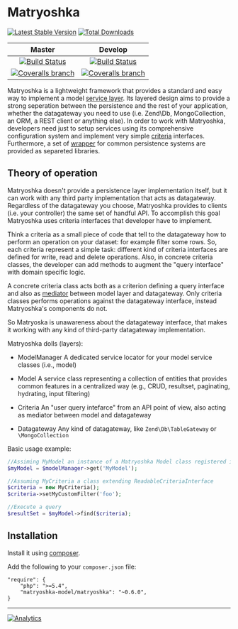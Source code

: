# Matryoshka 

[![Latest Stable Version](http://img.shields.io/packagist/v/matryoshka-model/matryoshka.svg?style=flat-square)](https://packagist.org/packages/matryoshka-model/matryoshka) [![Total Downloads](https://img.shields.io/packagist/dt/matryoshka-model/matryoshka.svg?style=flat-square)](https://packagist.org/packages/matryoshka-model/matryoshka)

| Master  | Develop |
|:-------------:|:-------------:|
| [![Build Status](https://img.shields.io/travis/matryoshka-model/matryoshka/master.svg?style=flat-square)](https://travis-ci.org/matryoshka-model/matryoshka) | [![Build Status](https://img.shields.io/travis/matryoshka-model/matryoshka/develop.svg?style=flat-square)](https://travis-ci.org/matryoshka-model/matryoshka)  |
| [![Coveralls branch](https://img.shields.io/coveralls/matryoshka-model/matryoshka/master.svg?style=flat-square)](https://coveralls.io/r/matryoshka-model/matryoshka?branch=master) | [![Coveralls branch](https://img.shields.io/coveralls/matryoshka-model/matryoshka/develop.svg?style=flat-square)](https://coveralls.io/r/matryoshka-model/matryoshka?branch=develop) |

Matryoshka is a lightweight framework that provides a standard and easy way to implement a model [service layer](http://martinfowler.com/eaaCatalog/serviceLayer.html). 
Its layered design aims to provide a strong seperation between the persistence and the rest of your application, whether the datagateway you need to use (i.e. Zend\Db, MongoCollection, an ORM, a REST client or anything else).
In order to work with Matryoshka, developers need just to setup services using its comprehensive configuration system and implement very simple [criteria](http://en.wikipedia.org/wiki/Criteria_Pattern) interfaces.
Furthermore, a set of [wrapper](http://en.wikipedia.org/wiki/Wrapper_library) for common persistence systems are provided as separeted libraries. 

## Theory of operation

Matryoshka doesn't provide a persistence layer implementation itself, but it can work with any third party implementation that acts as datagateway. Regardless of the datagateway you choose, Matryoshka provides to clients (i.e. your controller) the same set of handful API. To accomplish this goal Matryoshka uses criteria interfaces that developer have to implement. 

Think a criteria as a small piece of code that tell to the datagateway how to perform an operation on your dataset: for example filter some rows. So, each criteria represent a simple task: different kind of criteria interfaces are defined for write, read and delete operations. Also, in concrete criteria classes, the developer can add methods to augment the "query interface" with domain specific logic.

A concrete criteria class acts both as a criterion defining a query interface and also as [mediator](http://en.wikipedia.org/wiki/Mediator_pattern) between model layer and datagateway. Only criteria classes performs operations against the datagateway interface, instead Matryoshka's components do not.

So Matryoska is unawareness about the datagateway interface, that makes it working with any kind of third-party datagateway implementation.

Matryoshka dolls (layers):

* ModelManager
    A dedicated service locator for your model service classes (i.e., model)

* Model
    A service class representing a collection of entities that provides common features in a centralized way (e.g., CRUD, resultset, paginating, hydrating, input filtering)

* Criteria
    An "user query intefarce" from an API point of view, also acting as mediator between model and datagateway

* Datagateway
    Any kind of datagateway, like `Zend\Db\TableGateway` or `\MongoCollection`

Basic usage example:

```php
//Assiming MyModel an instance of a Matryoshka Model class registered in Matryoshka model manager
$myModel = $modelManager->get('MyModel');

//Assuming MyCriteria a class extending ReadableCriteriaInterface
$criteria = new MyCriteria(); 
$criteria->setMyCustomFilter('foo');

//Execute a query
$resultSet = $myModel->find($criteria);
```

## Installation

Install it using [composer](http://getcomposer.org).

Add the following to your `composer.json` file:

```
"require": {
    "php": ">=5.4",
    "matryoshka-model/matryoshka": "~0.6.0",
}
```

---

[![Analytics](https://ga-beacon.appspot.com/UA-49655829-1/matryoshka-model/matryoshka)](https://github.com/igrigorik/ga-beacon)

